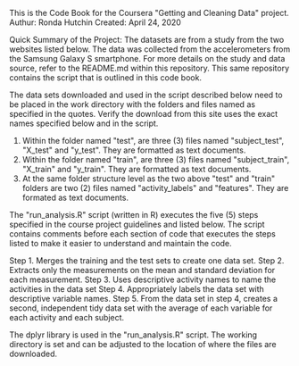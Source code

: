 This is the Code Book for the Coursera "Getting and Cleaning Data" project.
Authur:   Ronda Hutchin
Created:  April 24, 2020

Quick Summary of the Project:  The datasets are from a study from the two websites listed below.  The data was collected from the accelerometers from the Samsung Galaxy S smartphone.  For more details on the study and data source, refer to the README.md within this repository. This same repository contains the script that is outlined in this code book.

The data sets downloaded and used in the script described below need to be placed in the work directory with the folders and files named as specified in the quotes. Verify the download from this site uses the exact names specified below and in the script.
1. Within the folder named "test", are three (3) files named "subject_test", "X_test" and "y_test".  They are formatted as text documents.
2. Within the folder named "train", are three (3) files named "subject_train", "X_train" and "y_train".  They are formatted as text documents.
3. At the same folder structure level as the two above "test" and "train" folders are two (2) files named "activity_labels" and "features".  They are formated as text documents.

The "run_analysis.R" script (written in R) executes the five (5) steps specified in the course project guidelines and listed below.  The script contains comments before each section of code that executes the steps listed to make it easier to understand and maintain the code.

Step 1.	Merges the training and the test sets to create one data set.
Step 2.	Extracts only the measurements on the mean and standard deviation for each measurement.
Step 3.	Uses descriptive activity names to name the activities in the data set
Step 4.	Appropriately labels the data set with descriptive variable names.
Step 5.	From the data set in step 4, creates a second, independent tidy data set with the average of each variable for each activity and each subject.

The dplyr library is used in the "run_analysis.R" script.
The working directory is set and can be adjusted to the location of where the files are downloaded.
